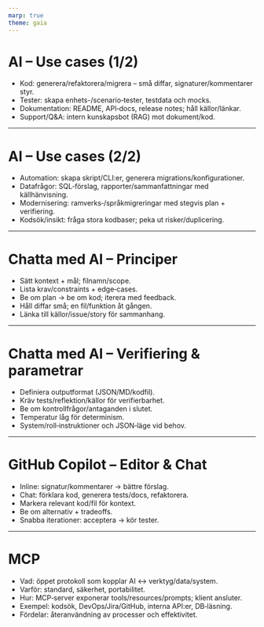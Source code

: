 ```yaml
---
marp: true
theme: gaia
---
```


# AI – Use cases (1/2)

- Kod: generera/refaktorera/migrera – små diffar, signaturer/kommentarer styr.
- Tester: skapa enhets-/scenario‑tester, testdata och mocks.
- Dokumentation: README, API‑docs, release notes; håll källor/länkar.
- Support/Q&A: intern kunskapsbot (RAG) mot dokument/kod.

---

# AI – Use cases (2/2)

- Automation: skapa skript/CLI:er, generera migrations/konfigurationer.
- Datafrågor: SQL‑förslag, rapporter/sammanfattningar med källhänvisning.
- Modernisering: ramverks‑/språkmigreringar med stegvis plan + verifiering.
- Kodsök/insikt: fråga stora kodbaser; peka ut risker/duplicering.

---

# Chatta med AI – Principer

- Sätt kontext + mål; filnamn/scope.
- Lista krav/constraints + edge‑cases.
- Be om plan → be om kod; iterera med feedback.
- Håll diffar små; en fil/funktion åt gången.
- Länka till källor/issue/story för sammanhang.

---

# Chatta med AI – Verifiering & parametrar

- Definiera outputformat (JSON/MD/kodfil).
- Kräv tests/reflektion/källor för verifierbarhet.
- Be om kontrollfrågor/antaganden i slutet.
- Temperatur låg för determinism.
- System/roll‑instruktioner och JSON‑läge vid behov.

---

# GitHub Copilot – Editor & Chat

- Inline: signatur/kommentarer → bättre förslag.
- Chat: förklara kod, generera tests/docs, refaktorera.
- Markera relevant kod/fil för kontext.
- Be om alternativ + tradeoffs.
- Snabba iterationer: acceptera → kör tester.

---

# MCP

- Vad: öppet protokoll som kopplar AI ↔ verktyg/data/system.
- Varför: standard, säkerhet, portabilitet.
- Hur: MCP‑server exponerar tools/resources/prompts; klient ansluter.
- Exempel: kodsök, DevOps/Jira/GitHub, interna API:er, DB‑läsning.
- Fördelar: återanvändning av processer och effektivitet.
